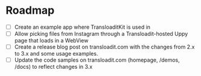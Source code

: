 # Roadmap

- [ ] Create an example app where TransloaditKit is used in
- [ ] Allow picking files from Instagram through a Transloadit-hosted Uppy page that loads in a WebView
- [ ] Create a release blog post on transloadit.com with the changes from 2.x to 3.x and some usage examples.
- [ ] Update the code samples on transloadit.com (homepage, /demos, /docs) to reflect changes in 3.x
